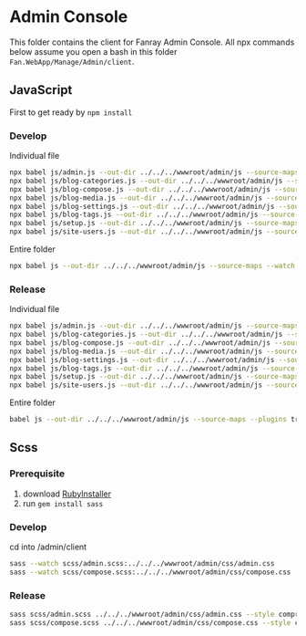 ﻿# Admin Console

This folder contains the client for Fanray Admin Console. All npx commands below assume you open a bash in this folder `Fan.WebApp/Manage/Admin/client`.

## JavaScript

First to get ready by `npm install`

### Develop

Individual file
```bash
npx babel js/admin.js --out-dir ../../../wwwroot/admin/js --source-maps --watch
npx babel js/blog-categories.js --out-dir ../../../wwwroot/admin/js --source-maps --watch
npx babel js/blog-compose.js --out-dir ../../../wwwroot/admin/js --source-maps --watch
npx babel js/blog-media.js --out-dir ../../../wwwroot/admin/js --source-maps --watch
npx babel js/blog-settings.js --out-dir ../../../wwwroot/admin/js --source-maps --watch
npx babel js/blog-tags.js --out-dir ../../../wwwroot/admin/js --source-maps --watch
npx babel js/setup.js --out-dir ../../../wwwroot/admin/js --source-maps --watch
npx babel js/site-users.js --out-dir ../../../wwwroot/admin/js --source-maps --watch
```

Entire folder
```bash
npx babel js --out-dir ../../../wwwroot/admin/js --source-maps --watch
```

### Release

Individual file
```bash
npx babel js/admin.js --out-dir ../../../wwwroot/admin/js --source-maps --plugins transform-remove-console
npx babel js/blog-categories.js --out-dir ../../../wwwroot/admin/js --source-maps --plugins transform-remove-console
npx babel js/blog-compose.js --out-dir ../../../wwwroot/admin/js --source-maps --plugins transform-remove-console
npx babel js/blog-media.js --out-dir ../../../wwwroot/admin/js --source-maps --plugins transform-remove-console
npx babel js/blog-settings.js --out-dir ../../../wwwroot/admin/js --source-maps --plugins transform-remove-console
npx babel js/blog-tags.js --out-dir ../../../wwwroot/admin/js --source-maps --plugins transform-remove-console
npx babel js/setup.js --out-dir ../../../wwwroot/admin/js --source-maps --plugins transform-remove-console
npx babel js/site-users.js --out-dir ../../../wwwroot/admin/js --source-maps --plugins transform-remove-console
```

Entire folder
```bash
babel js --out-dir ../../../wwwroot/admin/js --source-maps --plugins transform-remove-console
```

## Scss

### Prerequisite

1. download [RubyInstaller](https://rubyinstaller.org/)
2. run `gem install sass`

### Develop

cd into /admin/client

```bash
sass --watch scss/admin.scss:../../../wwwroot/admin/css/admin.css
sass --watch scss/compose.scss:../../../wwwroot/admin/css/compose.css
```

### Release

```bash
sass scss/admin.scss ../../../wwwroot/admin/css/admin.css --style compressed
sass scss/compose.scss ../../../wwwroot/admin/css/compose.css --style compressed
```